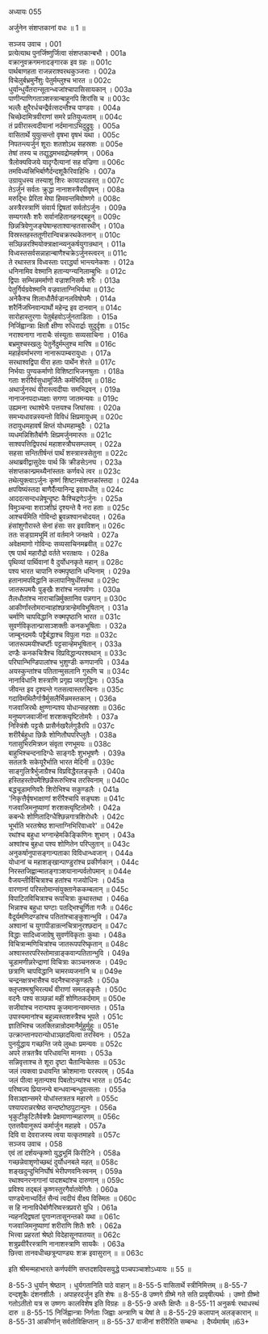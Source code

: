 अध्यायः 055

अर्जुनेन संशप्तकानां वधः ॥ 1 ॥

सञ्जय उवाच ।	001  
प्रत्येत्याथ पुनर्जिष्णुर्जित्वा संशप्तकान्बभौ ।	001a  
वक्रानुवक्रगमनादङ्गारक इव ग्रहः ॥	001c  
पार्थबाणहता राजन्नराश्वरथकुञ्जराः ।	002a  
विचेलुर्बभ्रमुर्नेशुः पेतुर्मम्लुश्च भारत ॥	002c  
धुर्यान्धुर्येतरान्सूतान्ध्वजांश्चापासिसायकान् ।	003a  
पाणीन्पाणिगताञ्शस्त्रान्बाहूनपि शिरांसि च ॥	003c  
भल्लैः क्षुरैरर्धचन्द्रैर्वत्सदन्तैश्च पाण्डवः ।	004a  
चिच्छेदामित्रवीराणां समरे प्रतियुध्यताम् ॥	004c  
तं प्रवीरास्त्वदीयानां नर्दमानाऽभिदुद्रुवुः ।	005a  
वासितार्थे युयुत्सन्तो वृषभा वृषभं यथा ।	005c  
निपतन्त्यर्जुनं शूराः शतशोऽथ सहस्रशः ॥	005e  
तेषां तस्य च तद्युद्धमभवद्रोमहर्षणम् ।	006a  
त्रैलोक्यविजये यादृग्दैत्यानां सह वज्रिणा ॥	006c  
तमविध्यत्त्रिभिर्बाणैर्दन्दशूकैरिवाहिभिः ।	007a  
उग्रायुधस्य तस्याशु शिरः कायादपाहरत् ॥	007c  
तेऽर्जुनं सर्वतः क्रुद्धा नानाशस्त्रैरवीवृषन् ।	008a  
मरुद्भिः प्रेरिता मेघा हिमवन्तमिवोष्णगे ॥	008c  
अस्त्रैरस्त्राणिं संवार्य द्विषतां सर्वतोऽर्जुनः ।	009a  
सम्यगस्तैः शरैः सर्वानहितानहनद्बहून् ॥	009c  
छिन्नत्रिवेणुजङ्घेषान्हताश्वान्हतसारथीन् ।	010a  
विस्रस्तहस्ततूणीरान्विचक्ररथकेतनान् ॥	010c  
सञ्छिन्नरश्मियोक्त्राक्षान्व्यनुकर्षयुगान्रथान् ।	011a  
विध्वस्तसर्वसन्नाहान्बाणैश्चक्रेऽर्जुनस्त्वरन् ॥	011c  
ते रथास्तत्र विध्वस्ताः परार्द्ध्या भान्त्यनेकशः ।	012a  
धनिनामिव वेश्मानि हतान्यग्न्यनिलाम्बुभिः ॥	012c  
द्विपाः सम्भिन्नमर्माणो वज्राशनिसमैः शरैः ।	013a  
पेतुर्गिर्यग्रवेश्मानि वज्रवाताग्निभिर्यथा ॥	013c  
अनेकैश्च शिलाधौतैर्वज्रानलविषोपमैः ।	014a  
शरैर्निजघ्निवान्पार्थो महेन्द्र इव दानवान् ॥	014c  
सारोहास्तुरगाः पेतुर्बहवोऽर्जुनताडिताः ।	015a  
निर्जिह्वान्त्राः क्षितौ क्षीणा रुधिरार्द्राः सुदुर्दृशः ॥	015c  
नराश्वनागा नाराचैः संस्यूताः सव्यसाचिना ।	016a  
बभ्रमुश्चस्खलुः पेतुर्नेदुर्मम्लुश्च मारिष ॥	016c  
महार्हवर्माभरणा नानारूपाम्बरायुधाः ।	017a  
सरथाश्वद्विपा वीरा हताः पार्थेन शेरते ॥	017c  
निर्भयाः पुण्यकर्माणो विशिष्टाभिजनश्रुताः ।	018a  
गताः शरीरैर्वसुधामूर्जितैः कर्मभिर्दिवम् ॥	018c  
अथार्जुनरथं वीरास्त्वदीयाः समभिद्रवन् ।	019a  
नानाजनपदाध्यक्षाः सगणा जातमन्यवः ॥	019c  
उह्यमना रथाश्वेभैः पत्तयश्च जिघांसवः ।	020a  
समभ्यधावन्नस्यन्तो विविधं क्षिप्रमायुधम् ॥	020c  
तदायुधमहावर्षं क्षिप्तं योधमहाम्बुदैः ।	021a  
व्यधमन्निशितैर्बाणैः क्षिप्रमर्जुनमारुतः ॥	021c  
साश्वपत्तिद्विपरथं महाशस्त्रौघसम्प्लवम् ।	022a  
सहसा सन्तितीर्षन्तं पार्थं शस्त्रास्त्रसेतुना ॥	022c  
अथाब्रवीद्वासुदेवः पार्थ किं क्रीडसेऽनघ ।	023a  
संशप्तकान्प्रमथ्यैनांस्ततः कर्णवधे त्वर ॥	023c  
तथेत्युक्त्वाऽर्जुनः कृष्णं शिष्टान्संशप्तकांस्तदा ।	024a  
क्षपयिष्यंस्तदा बाणैर्दैत्यानिन्द्र इवावधीत् ॥	024c  
आददत्सन्दधन्नेषून्दृष्टः कैश्चिद्रणेऽर्जुनः ।	025a  
विमुञ्चन्वा शराञ्शीघ्रं दृश्यन्ते वै नरा हताः ॥	025c  
आश्चर्यमिति गोविन्दो ब्रुवन्नश्वानचोदयत् ।	026a  
हंसांशुगौरास्ते सेनां हंसाः सर इवाविशन् ॥	026c  
ततः सङ्ग्रामभूमिं तां वर्तमाने जनक्षये ।	027a  
अवेक्षमाणो गोविन्दः सव्यसाचिनमब्रवीत् ॥	027c  
एष पार्थ महारौद्रो वर्तते भरतक्षयः ।	028a  
पृथिव्यां पार्थिवानां वै दुर्योधनकृते महान् ॥	028c  
पश्य भारत चापानि रुक्मपृष्ठानि धन्विनाम् ।	029a  
हतानामपविद्धानि कलापानिषुधींस्तथा ॥	029c  
जातरूपमयैः पुङ्खैः शरांश्च नतपर्वणः ।	030a  
तैलधौतांश्च नाराचान्निर्मुक्तानिव पन्नगान् ॥	030c  
आकीर्णांस्तोमरान्वाहांश्छत्रान्हेमविभूषितान् ।	031a  
चर्माणि चापविद्धानि रुक्मपृष्ठानि भारत ॥	031c  
सुवर्णविकृतान्प्रासाञ्शक्तीः कनकभूषिताः ।	032a  
जाम्बूनदमयैः पट्टैर्बद्धाश्च विपुला गदाः ॥	032c  
जातरूपमयीश्चर्ष्टीः पट्टसान्हेमभूषितान् ।	033a  
दण्डैः कनकचित्रैश्च विप्रविद्धान्परश्वथान् ॥	033c  
परिघान्भिण्डिपालांश्च भुशुण्डीः कणपानपि ।	034a  
अयस्कुन्तांश्च पतितान्मुसलानि गुरूणि च ॥	034c  
नानाविधानि शस्त्राणि प्रगृह्य जयगृद्धिनः ।	035a  
जीवन्त इव दृश्यन्ते गतसत्वास्तरस्विनः ॥	035c  
गदाविमथितैर्गात्रैर्मुसलैर्भिन्नमस्तकान् ।	036a  
गजवाजिरथैः क्षुण्णान्पश्य योधान्सहस्रशः ॥	036c  
मनुष्यगजवाजीनां शरशक्त्यृष्टितोमरैः ।	037a  
निस्त्रिंशैः पट्टसैः प्रासैर्नखरैर्लगुडैरपि ॥	037c  
शरीरैर्बहुधा छिन्नैः शोणितौघपरिप्लुतैः ।	038a  
गतासुभिरमित्रघ्न संवृता रणभूमयः ॥	038c  
बाहुभिश्चन्दनादिग्धैः साङ्गदैः शुभभूषणैः ।	039a  
सतलत्रैः सकेयूरैर्भाति भारत मेदिनी ॥	039c  
साङ्गुलित्रैर्भुजाग्रैश्च विप्रविद्धैरलङ्कृतैः ।	040a  
हस्तिहस्तोपमैश्छिन्नैरूरुभिश्च तरस्विनाम् ॥	040c  
बद्धचूडामणिवरैः शिरोभिश्च सकुण्डलैः ।	041a  
\'निकृत्तैर्वृषभाक्षाणां शरीरैश्चापि सङ्घशः ॥	041c  
गजवाजिमनुष्याणां शरशक्त्यृष्टितोमरैः ।	042a  
कबन्धैः शोणितादिग्धैश्छिन्नगात्रशिरोधरैः ।	042c  
भूर्भाति भरतश्रेष्ठ शान्ताग्निभिरिवाध्वरे\' ॥	042e  
रथांश्च बहुधा भग्नान्हेमकिङ्किणिनः शुभान् ।	043a  
अश्वांश्च बुहधा पश्य शोणितेन परिप्लुतान् ॥	043c  
अनुकर्षानुपासङ्गान्पताका विविधान्ध्वजान् ।	044a  
योधानां च महाशङ्खान्पाण्डुरांश्च प्रकीर्णकान् ।	044c  
निरस्तजिह्वान्मातङ्गाञ्शयानान्पर्वतोपमान् ॥	044e  
वैजयन्तीर्विचित्राश्च हतांश्च गजयोधिनः ।	045a  
वारणानां परिस्तोमान्संयुक्तानेककम्बलान् ॥	045c  
विपाटितविचित्राश्च रूपचित्राः कुथास्तथा ।	046a  
भिन्नाश्च बहुधा घण्टाः पतद्भिश्चूर्णिता गजैः ॥	046c  
वैदूर्यमणिदण्डांश्च पतितांश्चाङ्कुशान्भुवि ।	047a  
अश्वानां च युगापीडान्रत्नचित्रानुरश्छदान् ॥	047c  
विद्धाः सादिध्वजाग्रेषु सुवर्णविकृताः कुथाः ।	048a  
विचित्रान्मणिचित्रांश्च जातरूपपरिष्कृतान् ॥	048c  
अश्वास्तरपरिस्तोमान्राङ्कवान्पतितान्भुवि ।	049a  
चूडामणीन्नरेन्द्राणां विचित्राः काञ्चनस्रजः ।	049c  
छत्राणि चापविद्धानि चामरव्यजनानि च ॥	049e  
चन्द्रनक्षत्रभासैश्च वदनैश्चारुकुण्डलैः ।	050a  
क्लृप्तश्मश्रुभिरत्यर्थं वीराणां समलङ्कृतैः ।	050c  
वदनैः पश्य सञ्छन्नां महीं शोणितकर्दमाम् ॥	050e  
सजीवांश्च नरान्पश्य कूजमानान्समन्ततः ।	051a  
उपास्यमानांश्च बहून्न्यस्तशस्त्रैश्च भूपते ।	051c  
ज्ञातिभिश्च जलक्लिन्नान्रोदमानैर्मुहुर्मुहुः ॥	051e  
उत्क्रान्तानपरान्योधाञ्छादयित्वा तरस्विनः ।	052a  
पुनर्युद्धाय गच्छन्ति जये लुब्धाः प्रमन्यवः ॥	052c  
अपरे तत्रतत्रैव परिधावन्ति मानवाः ।	053a  
सन्निवृत्ताश्च ते शूरा दृष्टा चैतान्विचेतसः ॥	053c  
जलं त्यक्त्वा प्रधावन्ति क्रोशमानाः परस्परम् ।	054a  
जलं पीत्वा मृतान्पश्य पिबतोऽन्यांश्च भारत ॥	054c  
परिष्वज्य प्रियानन्ये बान्धवान्बन्धुवत्सलाः ।	055a  
विसञ्ज्ञान्समरे योधांस्तत्रतत्र महारणे ॥	055c  
पश्यापरान्नरश्रेष्ठ सन्दष्टोष्ठपुटान्पुनः ।	056a  
भृकुटीकुटिलैर्वक्त्रैः प्रेक्षमाणान्महारणम् ॥	056c  
एतत्तवैवानुरूपं कर्मार्जुन महाहवे ।	057a  
दिवि वा देवराजस्य त्वया यत्कृतमाहवे ॥	057c  
सञ्जय उवाच ।	058  
एवं तां दर्शयन्कृष्णो युद्धभूमिं किरीटिने ।	058a  
गच्छन्नेवाशृणोच्छब्दं दुर्योधनबले महत् ॥	058c  
शङ्खदुन्दुभिनिर्घोषं भेरीपणवनिःस्वनम् ।	059a  
रथाश्वनरनागानां पादशब्दांश्च दारुणान् ॥	059c  
प्रविश्य तद्बलं कृष्णस्तुरगैर्वातवेगितैः ।	060a  
पाण्ड्येनाभ्यर्दितं सैन्यं त्वदीयं वीक्ष्य विस्मितः ॥	060c  
स हि नानाविधैर्बाणैरिष्वस्त्रप्रवरो युधि ।	061a  
न्यहनद्द्विषतां पूगान्गतासूनन्तको यथा ॥	061c  
गजवाजिमनुष्याणां शरीराणि शितैः शरैः ।	062a  
भित्त्वा प्रहरतां श्रेष्ठो विदेहासूनपातयत् ॥	062c  
शत्रुप्रवीरैरस्त्राणि नानाशस्त्राणि सायकैः ।	063a  
छित्त्वा तानवधीच्छत्रून्पाण्ड्यः शक्र इवासुरान् ॥ ॥	063c  

इति श्रीमन्महाभारते कर्णपर्वणि सप्तदशदिवसयुद्धे पञ्चपञ्चाशोऽध्यायः ॥ 55 ॥

8-55-3 धुर्यान् श्रेष्ठान् । धुर्यगतानिति पाठे वाहान् ॥ 8-55-5 वासितार्थे स्त्रीनिमित्तम् ॥ 8-55-7 दन्दशूकैः दंशनशीलैः । अपाहरदर्जुन इति शेषः ॥ 8-55-8 उष्णगे ग्रीष्मे गते सति प्रावृषीत्यर्थः । उष्णो ग्रीष्मो गतोऽतीतो यत्र स उष्णगः कालविशेष इति विग्रहः ॥ 8-55-9 अस्तैः क्षिप्तैः ॥ 8-55-11 अनुकर्षः रथाधस्थं दारु ॥ 8-55-15 निर्जिह्वान्त्राः निर्गताः जिह्वाः अन्त्राणि च येषां ते ॥ 8-55-29 कलापान् अलङ्कारान् ॥ 8-55-31 आकीर्णान् सर्वतोविक्षिप्तान् ॥ 8-55-37 वाजीनां शरीरैरिति सम्बन्धः । दैर्घ्यमार्षम् ॥63+
